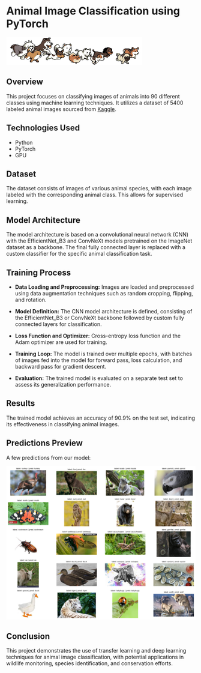 # Animal Image Classification using PyTorch

<img src="https://raw.githubusercontent.com/felipecacique/Pytorch-Tutorial-Youtube/main/Animal-Image-Dataset-(90-Different-Animals)/img/giphy.gif" />

## Overview
This project focuses on classifying images of animals into 90 different classes using machine learning techniques. It utilizes a dataset of 5400 labeled animal images sourced from [Kaggle](https://www.kaggle.com/datasets/iamsouravbanerjee/animal-image-dataset-90-different-animals).

## Technologies Used
- Python
- PyTorch
- GPU

## Dataset
The dataset consists of images of various animal species, with each image labeled with the corresponding animal class. This allows for supervised learning.

## Model Architecture
The model architecture is based on a convolutional neural network (CNN) with the EfficientNet_B3 and ConvNeXt models pretrained on the ImageNet dataset as a backbone. The final fully connected layer is replaced with a custom classifier for the specific animal classification task.

## Training Process

- **Data Loading and Preprocessing:** Images are loaded and preprocessed using data augmentation techniques such as random cropping, flipping, and rotation.

- **Model Definition:** The CNN model architecture is defined, consisting of the EfficientNet_B3 or ConvNeXt backbone followed by custom fully connected layers for classification.

- **Loss Function and Optimizer:** Cross-entropy loss function and the Adam optimizer are used for training.

- **Training Loop:** The model is trained over multiple epochs, with batches of images fed into the model for forward pass, loss calculation, and backward pass for gradient descent.

- **Evaluation:** The trained model is evaluated on a separate test set to assess its generalization performance.

## Results
The trained model achieves an accuracy of 90.9% on the test set, indicating its effectiveness in classifying animal images.

## Predictions Preview
A few predictions from our model:

<img src="https://raw.githubusercontent.com/felipecacique/Pytorch-Tutorial-Youtube/main/Animal-Image-Dataset-(90-Different-Animals)/img/prediction_animal.png" />

## Conclusion
This project demonstrates the use of transfer learning and deep learning techniques for animal image classification, with potential applications in wildlife monitoring, species identification, and conservation efforts.

